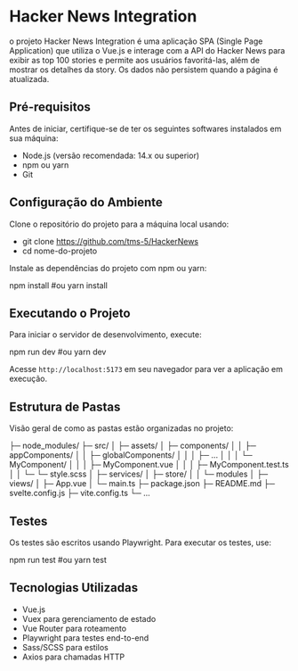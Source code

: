 # Hacker News Integration

o projeto Hacker News Integration é uma aplicação SPA (Single Page Application) que utiliza o Vue.js e interage com a API do Hacker News para exibir as top 100 stories e permite aos usuários favoritá-las, além de mostrar os detalhes da story. Os dados não persistem quando a página é atualizada.

## Pré-requisitos

Antes de iniciar, certifique-se de ter os seguintes softwares instalados em sua máquina:

- Node.js (versão recomendada: 14.x ou superior)
- npm ou yarn
- Git

## Configuração do Ambiente

Clone o repositório do projeto para a máquina local usando:

- git clone https://github.com/tms-5/HackerNews
- cd nome-do-projeto

Instale as dependências do projeto com npm ou yarn:

npm install
#ou
yarn install

## Executando o Projeto

Para iniciar o servidor de desenvolvimento, execute:

npm run dev
#ou
yarn dev

Acesse `http://localhost:5173` em seu navegador para ver a aplicação em execução.

## Estrutura de Pastas

Visão geral de como as pastas estão organizadas no projeto:

├─ node_modules/
├─ src/
│ ├─ assets/
│ ├─ components/
│ │ ├─ appComponents/
│ │ ├─ globalComponents/
│ │ │ ├─ ...
│ │ │ └─ MyComponent/
│ │ │ ├─ MyComponent.vue
│ │ │ ├─ MyComponent.test.ts
│ │ └─ └─ style.scss
│ ├─ services/
│ ├─ store/
│ │ └─ modules
│ ├─ views/
│ ├─ App.vue
│ └─ main.ts
├─ package.json
├─ README.md
├─ svelte.config.js
├─ vite.config.ts
└─ ...

## Testes

Os testes são escritos usando Playwright. Para executar os testes, use:

npm run test
#ou
yarn test

## Tecnologias Utilizadas

- Vue.js
- Vuex para gerenciamento de estado
- Vue Router para roteamento
- Playwright para testes end-to-end
- Sass/SCSS para estilos
- Axios para chamadas HTTP
